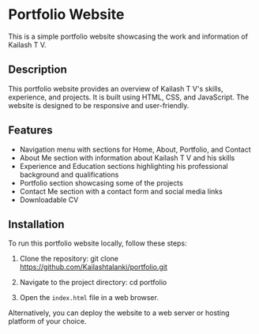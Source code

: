 # Portfolio Website
This is a simple portfolio website showcasing the work and information of Kailash T V.

## Description

This portfolio website provides an overview of Kailash T V's skills, experience, and projects. It is built using HTML, CSS, and JavaScript. The website is designed to be responsive and user-friendly.

## Features

- Navigation menu with sections for Home, About, Portfolio, and Contact
- About Me section with information about Kailash T V and his skills
- Experience and Education sections highlighting his professional background and qualifications
- Portfolio section showcasing some of the projects
- Contact Me section with a contact form and social media links
- Downloadable CV

## Installation

To run this portfolio website locally, follow these steps:

1. Clone the repository:
git clone https://github.com/Kailashtalanki/portfolio.git


2. Navigate to the project directory:
cd portfolio


3. Open the `index.html` file in a web browser.

Alternatively, you can deploy the website to a web server or hosting platform of your choice.

